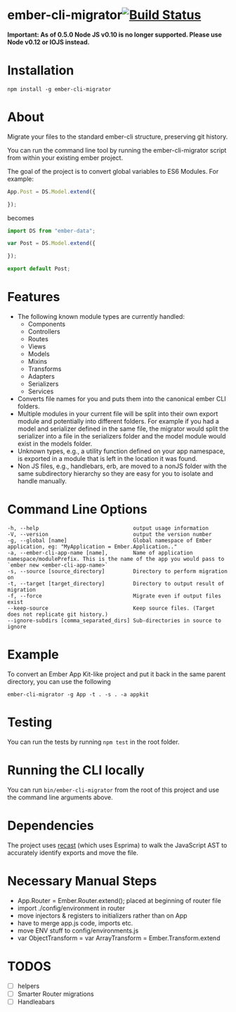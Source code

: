 ember-cli-migrator[![Build Status](https://travis-ci.org/fivetanley/ember-cli-migrator.svg?branch=master)](https://travis-ci.org/fivetanley/ember-cli-migrator)
==================

**Important: As of 0.5.0 Node JS v0.10 is no longer supported. Please
use Node v0.12 or IOJS instead.**

# Installation

`npm install -g ember-cli-migrator`

# About

Migrate your files to the standard ember-cli structure, preserving git history.

You can run the command line tool by running the ember-cli-migrator script from within your existing ember project.

The goal of the project is to convert global variables to ES6 Modules. For example:

```javascript
App.Post = DS.Model.extend({

});
```
becomes

```javascript
import DS from "ember-data";

var Post = DS.Model.extend({

});

export default Post;
```
# Features
- The following known module types are currently handled:
  - Components
  - Controllers
  - Routes
  - Views
  - Models
  - Mixins
  - Transforms
  - Adapters
  - Serializers
  - Services
- Converts file names for you and puts them into the canonical ember CLI folders.
- Multiple modules in your current file will be split into their own export module and potentially into different folders. For example if you had a model and serializer defined in the same file, the migrator would split the serializer into a file in the serializers folder and the model module would exist in the models folder.
- Unknown types, e.g., a utility function defined on your app namespace, is exported in a module that is left in the location it was found.
- Non JS files, e.g., handlebars, erb, are moved to a nonJS folder with the same subdirectory hierarchy so they are easy for you to isolate and handle manually.

# Command Line Options

```
-h, --help                              output usage information
-V, --version                           output the version number
-g, --global [name]                     Global namespace of Ember application, eg: "MyApplication = Ember.Application.."
-a, --ember-cli-app-name [name],        Name of application namespace/modulePrefix. This is the name of the app you would pass to `ember new <ember-cli-app-name>`
-s, --source [source_directory]         Directory to perform migration on
-t, --target [target_directory]         Directory to output result of migration
-f, --force                             Migrate even if output files exist
--keep-source                           Keep source files. (Target does not replicate git history.)
--ignore-subdirs [comma_separated_dirs] Sub-directories in source to ignore
```

# Example

To convert an Ember App Kit-like project and put it back in the same parent directory, you can use the following

`ember-cli-migrator -g App -t . -s . -a appkit`

# Testing

You can run the tests by running `npm test` in the root folder.

# Running the CLI locally

You can run `bin/ember-cli-migrator` from the root of this project and use the command line arguments above.

# Dependencies
The project uses [recast](https://github.com/benjamn/recast) (which uses Esprima) to walk the JavaScript AST to accurately identify exports and move the file.

# Necessary Manual Steps
- App.Router = Ember.Router.extend(); placed at beginning of router file
- import ./config/environment in router
- move injectors & registers to initializers rather than on App
- have to merge app.js code, imports etc.
- move ENV stuff to config/environments.js
- var ObjectTransform = var ArrayTransform = Ember.Transform.extend

# TODOS
- [ ] helpers
- [ ] Smarter Router migrations
- [ ] Handleabars
